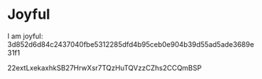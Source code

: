 # Joyful

I am joyful: 3d852d6d84c2437040fbe5312285dfd4b95ceb0e904b39d55ad5ade3689e31f1


22extLxekaxhkSB27HrwXsr7TQzHuTQVzzCZhs2CCQmBSP
